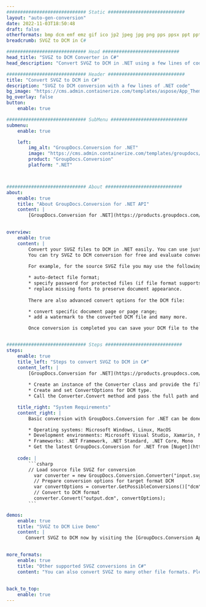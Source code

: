 ```yaml
---
############################# Static ############################
layout: "auto-gen-conversion"
date: 2022-11-03T18:50:48
draft: false
otherformats: bmp dcm emf emz gif ico jp2 jpeg jpg png pps ppsx ppt pptx psb psd svg svgz tga tif tiff webp wmf wmz
breadcrumb: SVGZ to DCM in C#

############################# Head ############################
head_title: "SVGZ to DCM Converter in C#"
head_description: "Convert SVGZ to DCM in .NET using a few lines of code. Use the GroupDocs Document Conversion API to convert over 160 file formats."

############################# Header ############################
title: "Convert SVGZ to DCM in C#"
description: "SVGZ to DCM conversion with a few lines of .NET code"
bg_image: "https://cms.admin.containerize.com/templates/aspose/App_Themes/V3/images/bg/header1.png"
bg_overlay: false
button:
    enable: true

############################# SubMenu ############################
submenu:
    enable: true

    left:
        img_alt: "GroupDocs.Conversion for .NET"
        image: "https://cms.admin.containerize.com/templates/groupdocs/images/product-logos/90x90-noborder/groupdocs-conversion-net.png"
        product: "GroupDocs.Conversion"
        platform: ".NET"



############################# About ############################
about:
    enable: true
    title: "About GroupDocs.Conversion for .NET API"
    content: |
        [GroupDocs.Conversion for .NET](https://products.groupdocs.com/conversion/net/) can be used to convert Microsoft Word, Excel, PowerPoint, PDF, Visio and other formats. GroupDocs.Conversion is a standalone API that is suitable for back-end and internal systems where high performance is required. It does not depend on any software such as Microsoft or Open Office.
    

overview:
    enable: true
    content: |
        Convert your SVGZ files to DCM in .NET easily. You can use just a couple of C# code lines in any platform of your choice like - Windows, Linux, macOS.
        You can try SVGZ to DCM conversion for free and evaluate conversion results quality.  Along with simple file conversion scenarios you can try more advanced options for loading source SVGZ file and for saving output DCM result. 
        
        For example, for the source SVGZ file you may use the following load options:

        * auto-detect file format;
        * specify password for protected files (if file format supports it);
        * replace missing fonts to preserve document appearance.
        
        There are also advanced convert options for the DCM file:

        * convert specific document page or page range;
        * add a watermark to the converted DCM file and many more.

        Once conversion is completed you can save your DCM file to the local file path or any third-party storage like FTP, Amazon S3, Google Drive, Dropbox etc. Please note - to convert SVGZ to DCM there is no need for any additional software installed - like MS Office, Open Office, Adobe Acrobat Reader etc.


############################# Steps ############################
steps:
    enable: true
    title_left: "Steps to convert SVGZ to DCM in C#"
    content_left: |
        [GroupDocs.Conversion for .NET](https://products.groupdocs.com/conversion/net/) makes it easy for developers to convert a SVGZ file to DCM with a few lines of code.
        
        * Create an instance of the Converter class and provide the file SVGZ with the full path
        * Create and set ConvertOptions for DCM type.
        * Call the Converter.Convert method and pass the full path and format (DCM) as a parameter

    title_right: "System Requirements"
    content_right: |
        Basic conversion with GroupDocs.Conversion for .NET can be done in just a few simple steps. Our APIs are supported on all major platforms and operating systems. Before executing the code below, make sure you have the following prerequisites installed on your system.

        * Operating systems: Microsoft Windows, Linux, MacOS
        * Development environments: Microsoft Visual Studio, Xamarin, MonoDevelop
        * Frameworks: .NET Framework, .NET Standard, .NET Core, Mono
        * Get the latest GroupDocs.Conversion for .NET from [Nuget](https://www.nuget.org/packages/groupdocs.conversion)
         
    code: |
        ```csharp    
        // Load source file SVGZ for conversion
          var converter = new GroupDocs.Conversion.Converter("input.svgz");
          // Prepare conversion options for target format DCM
          var convertOptions = converter.GetPossibleConversions()["dcm"].ConvertOptions;
          // Convert to DCM format
          converter.Convert("output.dcm", convertOptions);
        ```

demos:
    enable: true
    title: "SVGZ to DCM Live Demo"
    content: |
       Convert SVGZ to DCM now by visiting the [GroupDocs.Conversion App](https://products.groupdocs.app/conversion/family) website. Online demo has the following advantages
          

more_formats:
    enable: true
    title: "Other supported SVGZ conversions in C#"
    content: "You can also convert SVGZ to many other file formats. Please see the list below."
       
       
back_to_top:
    enable: true
---
```

